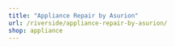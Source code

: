 ```yaml
---
title: "Appliance Repair by Asurion"
url: /riverside/appliance-repair-by-asurion/
shop: appliance
---
```

